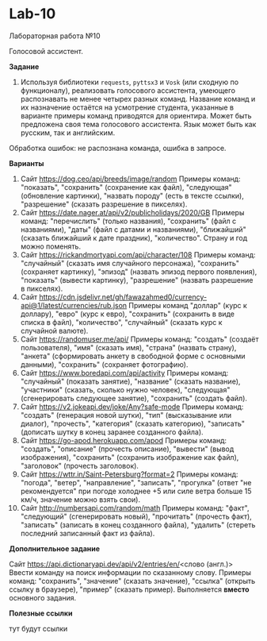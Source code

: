 # Lab-10
Лабораторная работа №10

Голосовой ассистент.

**Задание**

1. Используя библиотеки ```requests```, ```pyttsx3``` и ```Vosk``` (или сходную по функционалу), реализовать голосового ассистента, умеющего распознавать не менее четырех разных команд. Название команд и их назначение остаётся на усмотрение студента, указанные в варианте примеры команд приводятся для ориентира. Может быть предложена своя тема голосового ассистента. Язык может быть как русским, так и английским.

Обработка ошибок: не распознана команда, ошибка в запросе.

**Варианты**

1. Сайт https://dog.ceo/api/breeds/image/random Примеры команд: "показать", "сохранить" (сохранение как файл), "следующая" (обновление картинки), "назвать породу" (есть в тексте ссылки), "разрешение" (сказать разрешение в пикселях).  
2. Сайт https://date.nager.at/api/v2/publicholidays/2020/GB Примеры команд: "перечислить" (только названия), "сохранить" (файл с названиями), "даты" (файл с датами и названиями), "ближайший" (сказать ближайший к дате праздник), "количество". Страну и год можно поменять.  
3. Сайт https://rickandmortyapi.com/api/character/108 Примеры команд: "случайный" (сказать имя случайного персонажа), "сохранить" (сохраняет картинку), "эпизод" (назвать эпизод первого появления), "показать" (вывести картинку), "разрешение" (назвать разрешение в пикселях).  
4. Сайт https://cdn.jsdelivr.net/gh/fawazahmed0/currency-api@1/latest/currencies/rub.json Примеры команд "доллар" (курс к доллару), "евро" (курс к евро), "сохранить" (сохранить в виде списка в файл), "количество", "случайный" (сказать курс к случайной валюте).  
5. Сайт https://randomuser.me/api/ Примеры команд: "создать" (создаёт пользователя), "имя" (сказать имя), "страна" (назвать страну), "анкета" (сформировать анкету в свободной форме с основными данными), "сохранить" (сохраняет фотографию).  
6. Сайт https://www.boredapi.com/api/activity Примеры команд: "случайный" (показать занятие), "название" (сказать название), "участники" (сказать, сколько нужно человек), "следующая" (сгенерировать следующее занятие), "сохранить" (создать файл).  
7. Сайт https://v2.jokeapi.dev/joke/Any?safe-mode Примеры команд: "создать" (генерация новой шутки), "тип" (высказывание или диалог), "прочесть", "категория" (сказать категорию), "записать" (дописать шутку в конец заранее созданного файла).  
8. Сайт https://go-apod.herokuapp.com/apod Примеры команд: "создать", "описание" (прочесть описание), "вывести" (вывод изображения), "сохранить" (сохранить изображение как файл), "заголовок" (прочесть заголовок).  
9. Сайт https://wttr.in/Saint-Petersburg?format=2 Примеры команд: "погода", "ветер", "направление", "записать", "прогулка" (ответ "не рекомендуется" при погоде холоднее +5 или силе ветра больше 15 км/ч, значение можно взять свои).  
10. Сайт http://numbersapi.com/random/math Примеры команд: "факт", "следующий" (сгенерировать новый), "прочитать" (прочесть факт), "записать" (записать в конец созданного файла), "удалить" (стереть последний записанный факт из файла).  

**Дополнительное задание**

Сайт https://api.dictionaryapi.dev/api/v2/entries/en/<слово (англ.)> Ввести команду на поиск информации по сказанному слову. Примеры команд: "сохранить", "значение" (сказать значение), "ссылка" (открыть ссылку в браузере), "пример" (сказать пример). Выполняется **вместо** основного задания.

**Полезные ссылки**

тут будут ссылки
